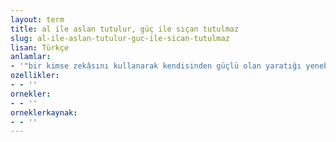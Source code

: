 ```yaml
---
layout: term
title: al ile aslan tutulur, güç ile sıçan tutulmaz
slug: al-ile-aslan-tutulur-guc-ile-sican-tutulmaz
lisan: Türkçe
anlamlar:
- '"bir kimse zekâsını kullanarak kendisinden güçlü olan yaratığı yenebilir ancak gücünü kullanarak kendisinden daha güçsüz ama zeki olan bir yaratığın üstesinden gelemez" anlamında kullanılan bir söz'
ozellikler:
- - ''
ornekler:
- - ''
orneklerkaynak:
- - ''
---
```

